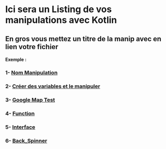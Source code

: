 # Ici sera un Listing de vos manipulations avec Kotlin

## En gros vous mettez un titre de la manip avec en lien votre fichier

#### Exemple : 

### 1- [Nom Manipulation](exemple_1/exemple.md)

### 2- [Créer des variables et le manipuler](variable/variable.md)

### 3- [Google Map Test](Test_Google_Map/Google_Map.md)

### 4- [Function](Function/function.md)

### 5- [Interface](Interface/interface.md)

### 6- [Back_Spinner](Spinner_back_tel_connexion2/Video.md)